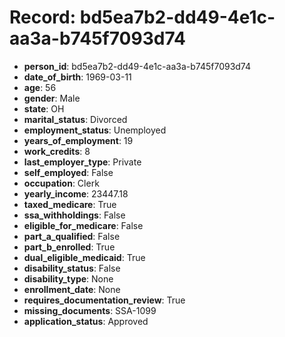 # Record: bd5ea7b2-dd49-4e1c-aa3a-b745f7093d74

- **person_id**: bd5ea7b2-dd49-4e1c-aa3a-b745f7093d74
- **date_of_birth**: 1969-03-11
- **age**: 56
- **gender**: Male
- **state**: OH
- **marital_status**: Divorced
- **employment_status**: Unemployed
- **years_of_employment**: 19
- **work_credits**: 8
- **last_employer_type**: Private
- **self_employed**: False
- **occupation**: Clerk
- **yearly_income**: 23447.18
- **taxed_medicare**: True
- **ssa_withholdings**: False
- **eligible_for_medicare**: False
- **part_a_qualified**: False
- **part_b_enrolled**: True
- **dual_eligible_medicaid**: True
- **disability_status**: False
- **disability_type**: None
- **enrollment_date**: None
- **requires_documentation_review**: True
- **missing_documents**: SSA-1099
- **application_status**: Approved